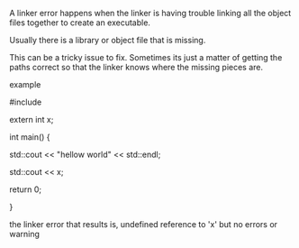 A linker error happens when the linker is having trouble linking all the object files together to create an executable.

Usually there is a library or object file that is missing.

This can be a tricky issue to fix. Sometimes its just a matter of getting the paths correct so that the linker knows where the missing pieces are.

example

#include <iostream>

extern int x;


int main() {

  std::cout << "hellow world" << std::endl;

  std::cout << x;

  return 0;

}


the linker error that results is, undefined reference to 'x'  but no errors or warning
